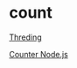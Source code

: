 # count

[Threding](https://gist.github.com/aaravdobariya/a89e07f4432253c5f51e115810905eb7)

[Counter Node.js](https://gist.github.com/aaravdobariya/9aac144562473b823860283c36418282)